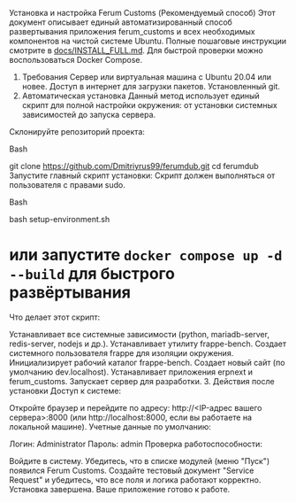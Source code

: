Установка и настройка Ferum Customs (Рекомендуемый способ)
Этот документ описывает единый автоматизированный способ развертывания приложения ferum_customs и всех необходимых компонентов на чистой системе Ubuntu.
Полные пошаговые инструкции смотрите в [docs/INSTALL_FULL.md](docs/INSTALL_FULL.md). Для быстрой проверки можно воспользоваться Docker Compose.

1. Требования
Сервер или виртуальная машина с Ubuntu 20.04 или новее.
Доступ в интернет для загрузки пакетов.
Установленный git.
2. Автоматическая установка
Данный метод использует единый скрипт для полной настройки окружения: от установки системных зависимостей до запуска сервера.

Склонируйте репозиторий проекта:

Bash

git clone https://github.com/Dmitriyrus99/ferumdub.git
cd ferumdub
Запустите главный скрипт установки:
Скрипт должен выполняться от пользователя с правами sudo.

Bash

bash setup-environment.sh
# или запустите `docker compose up -d --build` для быстрого развёртывания
Что делает этот скрипт:

Устанавливает все системные зависимости (python, mariadb-server, redis-server, nodejs и др.).
Устанавливает утилиту frappe-bench.
Создает системного пользователя frappe для изоляции окружения.
Инициализирует рабочий каталог frappe-bench.
Создает новый сайт (по умолчанию dev.localhost).
Устанавливает приложения erpnext и ferum_customs.
Запускает сервер для разработки.
3. Действия после установки
Доступ к системе:

Откройте браузер и перейдите по адресу: http://<IP-адрес вашего сервера>:8000 (или http://localhost:8000, если вы работаете на локальной машине).
Учетные данные по умолчанию:

Логин: Administrator
Пароль: admin
Проверка работоспособности:

Войдите в систему.
Убедитесь, что в списке модулей (меню "Пуск") появился Ferum Customs.
Создайте тестовый документ "Service Request" и убедитесь, что все поля и логика работают корректно.
Установка завершена. Ваше приложение готово к работе.
